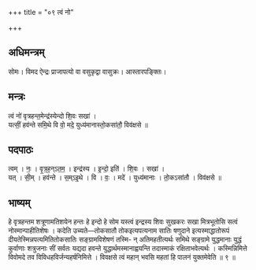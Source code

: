 +++
title = "०९ त्वं नो"

+++
## अधिमन्त्रम्
सोमः। विमद ऐन्द्रः प्राजापत्यो वा वसुकृद्वा वासुक्रः। आस्तारपङ्क्तिः।

## मन्त्रः
त्वं नो॑ वृत्रहन्त॒मेन्द्र॑स्येन्दो शि॒वः सखा॑ ।  
यत्सीं॒ हव॑न्ते समि॒थे वि वो॒ मदे॒ युध्य॑मानास्तो॒कसा॑तौ॒ विव॑क्षसे ॥

## पदपाठः
त्वम् । नः॒ । वृ॒त्र॒ह॒न्ऽत॒म॒ । इन्द्र॑स्य । इ॒न्दो॒ इति॑ । शि॒वः । सखा॑ ।  
यत् । सी॒म् । हव॑न्ते । स॒म्ऽइ॒थे । वि । वः॒ । मदे॑ । युध्य॑मानाः । तो॒कऽसा॑तौ । विव॑क्षसे ॥

## भाष्यम्
हे वृत्रहन्तम शत्रूणामतिशयेन हन्तः हे इन्दो हे सोम यस्त्वं इन्द्रस्य शिवः सुखकरः सखा मित्रभूतोसि सत्वं नोस्मान्पाहीतिशेषः । कदेति उच्यते—तोकसातौ तोकइत्यपत्यनाम सातिः षणुदाने इत्यस्माद्धातोरूपं दीयतेस्मिन्नपत्यमितितोकसातिः सङ्ग्रामविशेषणं तस्मि- न् अतिमहतीत्यर्थः समिथे सङ्ग्रामे युद्धमानाः युद्धं कुर्वाणाः शत्रुजनाः सीं सर्वतः यद्यदा हवन्ते युद्धार्थमस्मानाह्वयन्ति तदास्माकं रक्षिताभवेत्यर्थः । कस्मिन्निमित्ते विवोमदे तव विविधहविर्जन्यहर्षनिमित्ते । विवक्षसे त्वं महान् भवसि महतां हि पालनं युक्तमेवेति ॥ ९ ॥